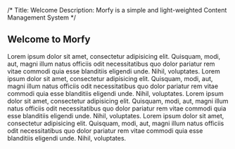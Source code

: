 /*
Title: Welcome
Description: Morfy is a simple and light-weighted Content Management System
*/

## Welcome to Morfy

Lorem ipsum dolor sit amet, consectetur adipisicing elit. Quisquam, modi, aut, magni illum natus officiis odit necessitatibus quo dolor pariatur rem vitae commodi quia esse blanditiis eligendi unde. Nihil, voluptates.
Lorem ipsum dolor sit amet, consectetur adipisicing elit. Quisquam, modi, aut, magni illum natus officiis odit necessitatibus quo dolor pariatur rem vitae commodi quia esse blanditiis eligendi unde. Nihil, voluptates.
Lorem ipsum dolor sit amet, consectetur adipisicing elit. Quisquam, modi, aut, magni illum natus officiis odit necessitatibus quo dolor pariatur rem vitae commodi quia esse blanditiis eligendi unde. Nihil, voluptates.
Lorem ipsum dolor sit amet, consectetur adipisicing elit. Quisquam, modi, aut, magni illum natus officiis odit necessitatibus quo dolor pariatur rem vitae commodi quia esse blanditiis eligendi unde. Nihil, voluptates.